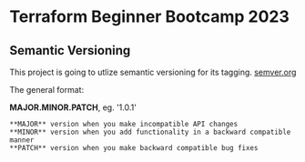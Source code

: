 # Terraform Beginner Bootcamp 2023

## Semantic Versioning

This project is going to utlize semantic versioning for its tagging.
[semver.org](https://semver.org/)

The general format:

**MAJOR.MINOR.PATCH**, eg. '1.0.1'

    **MAJOR** version when you make incompatible API changes
    **MINOR** version when you add functionality in a backward compatible manner
    **PATCH** version when you make backward compatible bug fixes
